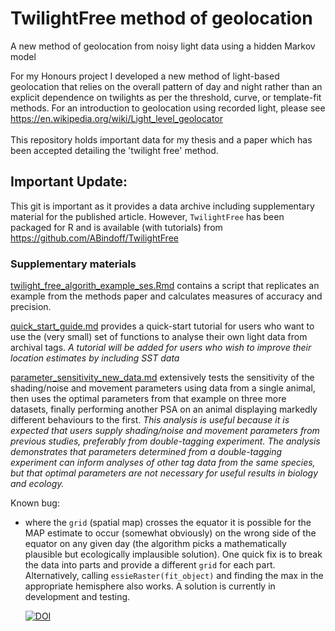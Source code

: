 # TwilightFree method of geolocation

A new method of geolocation from noisy light data using a hidden Markov model

For my Honours project I developed a new method of light-based geolocation that relies on the overall pattern of day and night rather than an explicit dependence on twilights as per the threshold, curve, or template-fit methods. For an introduction to geolocation
using recorded light, please see https://en.wikipedia.org/wiki/Light_level_geolocator<br><br>
This repository holds important data for my thesis and a paper which has been accepted detailing the 'twilight free' method.<br>
  
## Important Update:

This git is important as it provides a data archive including supplementary material for the published article. However, `TwilightFree` has been packaged for R and is available (with tutorials) from https://github.com/ABindoff/TwilightFree  

  
    
    

### Supplementary materials 

[twilight_free_algorith_example_ses.Rmd](https://github.com/ABindoff/geolocationHMM/blob/master/twilight%20free%20algorithm%20example%20ses.Rmd)  contains a script that replicates an example from the methods paper and calculates measures of accuracy and precision. 

[quick_start_guide.md](https://github.com/ABindoff/geolocationHMM/blob/master/quick_start_guide.md) provides a quick-start tutorial for users who want to use the (very small) set of functions to analyse their own light data from archival tags. *A tutorial will be added for users who wish to improve their location estimates by including SST data*

[parameter_sensitivity_new_data.md](https://github.com/ABindoff/geolocationHMM/blob/master/parameter_sensitivity_new_data.md) extensively tests the sensitivity of the shading/noise and movement parameters using data from a single animal, then uses the optimal parameters from that example on three more datasets, finally performing another PSA on an animal displaying markedly different behaviours to the first. *This analysis is useful because it is expected that users supply shading/noise and movement parameters from previous studies, preferably from double-tagging experiment. The analysis demonstrates that parameters determined from a double-tagging experiment can inform analyses of other tag data from the same species, but that optimal parameters are not necessary for useful results in biology and ecology.*


Known bug:

- where the `grid` (spatial map) crosses the equator it is possible for the MAP estimate to occur (somewhat obviously) on the wrong side of the equator on any given day (the algorithm picks a mathematically plausible but ecologically implausible solution). One quick fix is to break the data into parts and provide a different `grid` for each part. Alternatively, calling `essieRaster(fit_object)` and finding the max in the appropriate hemisphere also works. A solution is currently in development and testing.  

  
  [![DOI](https://zenodo.org/badge/61974427.svg)](https://zenodo.org/badge/latestdoi/61974427)


